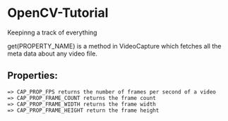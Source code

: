# OpenCV-Tutorial
Keepinng a track of everything

get(PROPERTY_NAME) is a method in VideoCapture which fetches all the meta data about any video file.

Properties:
--------------
    => CAP_PROP_FPS returns the number of frames per second of a video
    => CAP_PROP_FRAME_COUNT returns the frame count
    => CAP_PROP_FRAME_WIDTH returns the frame width
    => CAP_PROP_FRAME_HEIGHT return the frame height